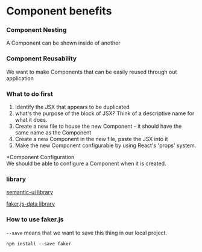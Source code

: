 # Component benefits

### Component Nesting

A Component can be shown inside of another

### Component Reusability

We want to make Components that can be easily reused through out application

### What to do first

1. Identify the JSX that appears to be duplicated
2. what's the purpose of the block of JSX? Think of a descriptive name for what it does.
3. Create a new file to house the new Component - it should have the same name as the Component
4. Create a new Component in the new file, paste the JSX into it
5. Make the new Component configurable by using React's 'props' system.

\*Component Configuration  
We should be able to configure a Component when it is created.

### library

[semantic-ui library](https://semantic-ui.com/views/comment.html)

[faker.js-data library](https://github.com/marak/Faker.js/)

### How to use faker.js

`--save`
means that we want to save this thing in our local project.

```
npm install --save faker
```
